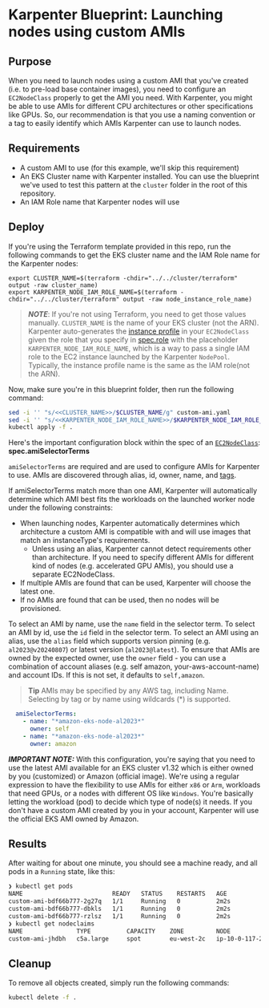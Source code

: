 # Karpenter Blueprint: Launching nodes using custom AMIs

## Purpose

When you need to launch nodes using a custom AMI that you've created (i.e. to pre-load base container images), you need to configure an `EC2NodeClass` properly to get the AMI you need. With Karpenter, you might be able to use AMIs for different CPU architectures or other specifications like GPUs. So, our recommendation is that you use a naming convention or a tag to easily identify which AMIs Karpenter can use to launch nodes.

## Requirements

* A custom AMI to use (for this example, we'll skip this requirement)
* An EKS Cluster name with Karpenter installed. You can use the blueprint we've used to test this pattern at the `cluster` folder in the root of this repository.
* An IAM Role name that Karpenter nodes will use

## Deploy

If you're using the Terraform template provided in this repo, run the following commands to get the EKS cluster name and the IAM Role name for the Karpenter nodes:

```
export CLUSTER_NAME=$(terraform -chdir="../../cluster/terraform" output -raw cluster_name)
export KARPENTER_NODE_IAM_ROLE_NAME=$(terraform -chdir="../../cluster/terraform" output -raw node_instance_role_name)
```

> ***NOTE***: If you're not using Terraform, you need to get those values manually. `CLUSTER_NAME` is the name of your EKS cluster (not the ARN). Karpenter auto-generates the [instance profile](https://docs.aws.amazon.com/IAM/latest/UserGuide/id_roles_use_switch-role-ec2_instance-profiles) in your `EC2NodeClass` given the role that you specify in [spec.role](https://karpenter.sh/preview/concepts/nodeclasses/) with the placeholder `KARPENTER_NODE_IAM_ROLE_NAME`, which is a way to pass a single IAM role to the EC2 instance launched by the Karpenter `NodePool`. Typically, the instance profile name is the same as the IAM role(not the ARN).

Now, make sure you're in this blueprint folder, then run the following command:

```sh
sed -i '' "s/<<CLUSTER_NAME>>/$CLUSTER_NAME/g" custom-ami.yaml
sed -i '' "s/<<KARPENTER_NODE_IAM_ROLE_NAME>>/$KARPENTER_NODE_IAM_ROLE_NAME/g" custom-ami.yaml
kubectl apply -f .
```

Here's the important configuration block within the spec of an [`EC2NodeClass`](https://karpenter.sh/preview/concepts/nodeclasses/#specamiselectorterms): **spec.amiSelectorTerms**

`amiSelectorTerms` are required and are used to configure AMIs for Karpenter to use. AMIs are discovered through alias, id, owner, name, and [tags](https://docs.aws.amazon.com/AWSEC2/latest/UserGuide/Using_Tags.html).

If amiSelectorTerms match more than one AMI, Karpenter will automatically determine which AMI best fits the workloads on the launched worker node under the following constraints:

* When launching nodes, Karpenter automatically determines which architecture a custom AMI is compatible with and will use images that match an instanceType's requirements.
  * Unless using an alias, Karpenter cannot detect requirements other than architecture. If you need to specify different AMIs for different kind of nodes (e.g. accelerated GPU AMIs), you should use a separate EC2NodeClass.
* If multiple AMIs are found that can be used, Karpenter will choose the latest one.
* If no AMIs are found that can be used, then no nodes will be provisioned.

To select an AMI by name, use the `name` field in the selector term. To select an AMI by id, use the `id` field in the selector term. To select an AMI using an alias, use the `alias` field which supports version pinning (e.g. `al2023@v20240807`) or latest version (`al2023@latest`). To ensure that AMIs are owned by the expected owner, use the `owner` field - you can use a combination of account aliases (e.g. self amazon, your-aws-account-name) and account IDs. If this is not set, it defaults to `self,amazon`.

> **Tip**
> AMIs may be specified by any AWS tag, including Name. Selecting by tag
> or by name using wildcards (*) is supported.

```yaml
  amiSelectorTerms:
    - name: "*amazon-eks-node-al2023*"
      owner: self
    - name: "*amazon-eks-node-al2023*"
      owner: amazon
```

***IMPORTANT NOTE:*** With this configuration, you're saying that you need to use the latest AMI available for an EKS cluster v1.32 which is either owned by you (customized) or Amazon (official image). We're  using a regular expression to have the flexibility to use AMIs for either `x86` or `Arm`, workloads that need GPUs, or a nodes with different OS like `Windows`. You're basically letting the workload (pod) to decide which type of node(s) it needs. If you don't have a custom AMI created by you in your account, Karpenter will use the official EKS AMI owned by Amazon.

## Results

After waiting for about one minute, you should see a machine ready, and all pods in a `Running` state, like this:

```sh
❯ kubectl get pods
NAME                         READY   STATUS    RESTARTS   AGE
custom-ami-bdf66b777-2g27q   1/1     Running   0          2m2s
custom-ami-bdf66b777-dbkls   1/1     Running   0          2m2s
custom-ami-bdf66b777-rzlsz   1/1     Running   0          2m2s
❯ kubectl get nodeclaims
NAME               TYPE          CAPACITY    ZONE         NODE                                         READY   AGE
custom-ami-jhdbh   c5a.large     spot        eu-west-2c   ip-10-0-117-230.eu-west-2.compute.internal   True    114s
```

## Cleanup

To remove all objects created, simply run the following commands:

```sh
kubectl delete -f .
```
